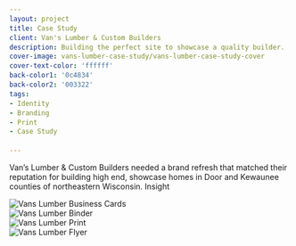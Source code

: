 ```yaml
---
layout: project
title: Case Study
client: Van's Lumber & Custom Builders
description: Building the perfect site to showcase a quality builder.
cover-image: vans-lumber-case-study/vans-lumber-case-study-cover
cover-text-color: 'ffffff'
back-color1: '0c4834'
back-color2: '003322'
tags:
- Identity
- Branding
- Print
- Case Study

---
```


Van’s Lumber & Custom Builders needed a brand refresh that matched their reputation for building high end, showcase homes in Door and Kewaunee counties of northeastern Wisconsin. Insight

<div>
<img data-aos="fade-up" src="/img/projects/vans-lumber-case-study/vans-lumber-case-study-business-cards.jpg"
alt="Vans Lumber Business Cards"
srcset="
/img/projects/vans-lumber-case-study/vans-lumber-case-study-business-cards-2400.jpg 2400w,
/img/projects/vans-lumber-case-study/vans-lumber-case-study-business-cards-1800.jpg 1800w,
/img/projects/vans-lumber-case-study/vans-lumber-case-study-business-cards-1200.jpg 1200w,
/img/projects/vans-lumber-case-study/vans-lumber-case-study-business-cards-900.jpg 900w,
/img/projects/vans-lumber-case-study/vans-lumber-case-study-business-cards-600.jpg 600w,
/img/projects/vans-lumber-case-study/vans-lumber-case-study-business-cards-400.jpg 400w" />
</div>


<div class="spacer"></div>

<div>
<img data-aos="fade-up" src="/img/projects/vans-lumber-case-study/vans-lumber-case-study-binder.jpg"
alt="Vans Lumber Binder"
srcset="
/img/projects/vans-lumber-case-study/vans-lumber-case-study-binder-2400.jpg 2400w,
/img/projects/vans-lumber-case-study/vans-lumber-case-study-binder-1800.jpg 1800w,
/img/projects/vans-lumber-case-study/vans-lumber-case-study-binder-1200.jpg 1200w,
/img/projects/vans-lumber-case-study/vans-lumber-case-study-binder-900.jpg 900w,
/img/projects/vans-lumber-case-study/vans-lumber-case-study-binder-600.jpg 600w,
/img/projects/vans-lumber-case-study/vans-lumber-case-study-binder-400.jpg 400w" />
</div>

<div class="spacer"></div>

<div>
<img data-aos="fade-up" src="/img/projects/vans-lumber-case-study/vans-lumber-case-study-print.jpg"
alt="Vans Lumber Print"
srcset="
/img/projects/vans-lumber-case-study/vans-lumber-case-study-print-2400.jpg 2400w,
/img/projects/vans-lumber-case-study/vans-lumber-case-study-print-1800.jpg 1800w,
/img/projects/vans-lumber-case-study/vans-lumber-case-study-print-1200.jpg 1200w,
/img/projects/vans-lumber-case-study/vans-lumber-case-study-print-900.jpg 900w,
/img/projects/vans-lumber-case-study/vans-lumber-case-study-print-600.jpg 600w,
/img/projects/vans-lumber-case-study/vans-lumber-case-study-print-400.jpg 400w" />
</div>

<div class="spacer"></div>

<div>
<img data-aos="fade-up" src="/img/projects/vans-lumber-case-study/vans-lumber-case-study-billboard.jpg"
alt="Vans Lumber Flyer"
srcset="
/img/projects/vans-lumber-case-study/vans-lumber-case-study-billboard-2400.jpg 2400w,
/img/projects/vans-lumber-case-study/vans-lumber-case-study-billboard-1800.jpg 1800w,
/img/projects/vans-lumber-case-study/vans-lumber-case-study-billboard-1200.jpg 1200w,
/img/projects/vans-lumber-case-study/vans-lumber-case-study-billboard-900.jpg 900w,
/img/projects/vans-lumber-case-study/vans-lumber-case-study-billboard-600.jpg 600w,
/img/projects/vans-lumber-case-study/vans-lumber-case-study-billboard-400.jpg 400w" />
</div>

<div class="spacer"></div>

